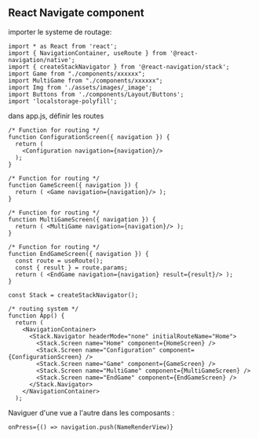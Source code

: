 ## React Navigate component


importer le systeme de routage:

    import * as React from 'react';
    import { NavigationContainer, useRoute } from '@react-navigation/native';
    import { createStackNavigator } from '@react-navigation/stack';
    import Game from "./components/xxxxxx";
    import MultiGame from "./components/xxxxxx";
    import Img from './assets/images/_image';
    import Buttons from './components/Layout/Buttons';
    import 'localstorage-polyfill';

dans app.js, définir les routes

    /* Function for routing */
    function ConfigurationScreen({ navigation }) {
      return (
        <Configuration navigation={navigation}/>
      );
    }

    /* Function for routing */
    function GameScreen({ navigation }) {
      return ( <Game navigation={navigation}/> );
    }

    /* Function for routing */
    function MultiGameScreen({ navigation }) {
      return ( <MultiGame navigation={navigation}/> );
    }

    /* Function for routing */
    function EndGameScreen({ navigation }) {
      const route = useRoute();
      const { result } = route.params;
      return ( <EndGame navigation={navigation} result={result}/> );
    }

    const Stack = createStackNavigator();

    /* routing system */
    function App() {
      return (
        <NavigationContainer>
          <Stack.Navigator headerMode="none" initialRouteName="Home">
            <Stack.Screen name="Home" component={HomeScreen} />
            <Stack.Screen name="Configuration" component={ConfigurationScreen} />
            <Stack.Screen name="Game" component={GameScreen} />
            <Stack.Screen name="MultiGame" component={MultiGameScreen} />
            <Stack.Screen name="EndGame" component={EndGameScreen} />
          </Stack.Navigator>
        </NavigationContainer>
      );


Naviguer d'une vue a l'autre dans les composants :

    onPress={() => navigation.push(NameRenderView)}
